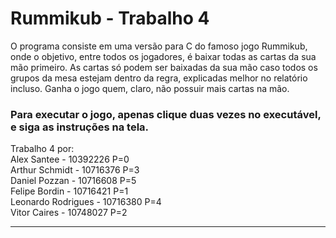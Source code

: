 # Rummikub - Trabalho 4

O programa consiste em uma versão para C do famoso jogo Rummikub, onde o objetivo, entre todos os jogadores, é baixar todas as cartas da sua mão primeiro. As cartas só podem ser baixadas da sua mão caso todos os grupos da mesa estejam dentro da regra, explicadas melhor no relatório incluso. Ganha o jogo quem, claro, não possuir mais cartas na mão.

### Para executar o jogo, apenas clique duas vezes no executável, e siga as instruções na tela.

Trabalho 4 por:  
Alex Santee - 10392226 P=0 \
Arthur Schmidt - 10716376 P=3 \
Daniel Pozzan - 10716608 P=5 \
Felipe Bordin - 10716421 P=1 \
Leonardo Rodrigues - 10716380 P=4 \
Vitor Caires - 10748027 P=2

--------
